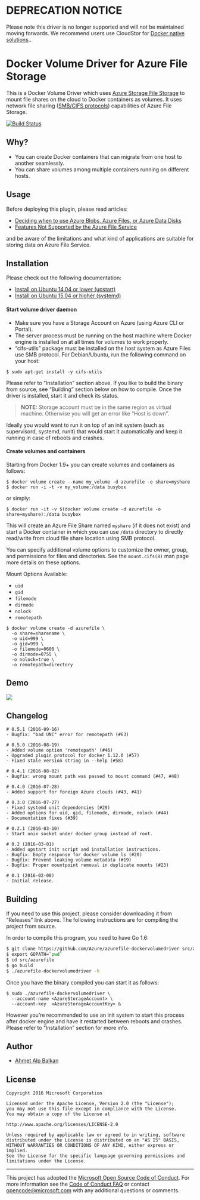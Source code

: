 # DEPRECATION NOTICE

Please note this driver is no longer supported and will not be
maintained moving forwards. We recommend users use CloudStor
for
[Docker native solutions](https://docs.docker.com/docker-for-azure/persistent-data-volumes/)..





# Docker Volume Driver for Azure File Storage

This is a Docker Volume Driver which uses [Azure Storage File Storage][afs]
to mount file shares on the cloud to Docker containers as volumes. It uses network
file sharing ([SMB/CIFS protocols][smb]) capabilities of Azure File Storage.

[![Build Status](https://travis-ci.org/Azure/azurefile-dockervolumedriver.svg?branch=master)](https://travis-ci.org/Azure/azurefile-dockervolumedriver)

## Why?

- You can create Docker containers that can migrate from one host to another seamlessly.
- You can share volumes among multiple containers running on different hosts.

## Usage

Before deploying this plugin, please read articles:

- [Deciding when to use Azure Blobs, Azure Files, or Azure Data Disks](https://msdn.microsoft.com/en-us/library/azure/mt617303.aspx)
- [Features Not Supported by the Azure File Service](https://msdn.microsoft.com/en-us/library/azure/dn744326.aspx)

and be aware of the limitations and what kind of applications are suitable for storing data on Azure File Service.

## Installation

Please check out the following documentation:

- [Install on Ubuntu 14.04 or lower (upstart)](contrib/init/upstart/README.md)
- [Install on Ubuntu 15.04 or higher (systemd)](contrib/init/systemd/README.md)

#### Start volume driver daemon

* Make sure you have a Storage Account on Azure (using Azure CLI or Portal).
* The server process must be running on the host machine where Docker engine is installed on
  at all times for volumes to work properly.
* “cifs-utils” package must be installed on the host system as Azure Files use SMB protocol.
  For Debian/Ubuntu, run the following command on your host:
```shell
$ sudo apt-get install -y cifs-utils
```

Please refer to “Installation” section above. If you like to build the binary from source,
see “Building” section below on how to compile. Once the driver is installed, start it and
check its status.

> **NOTE:** Storage account must be in the same region as virtual machine. Otherwise
> you will get an error like “Host is down”.

Ideally you would want to run it on top of an init system (such as supervisord, systemd,
runit) that would start it automatically and keep it running in case of reboots and crashes.

#### Create volumes and containers

Starting from Docker 1.9+ you can create volumes and containers as follows:

```shell
$ docker volume create --name my_volume -d azurefile -o share=myshare
$ docker run -i -t -v my_volume:/data busybox
```

or simply:

```shell
$ docker run -it -v $(docker volume create -d azurefile -o share=myshare):/data busybox
```

This will create an Azure File Share named `myshare` (if it does not exist)
and start a Docker container in which you can use `/data` directory to directly
read/write from cloud file share location using SMB protocol.

You can specify additional volume options to customize the owner, group, and permissions for files and directories. See the `mount.cifs(8)` man page more details on these options.

Mount Options Available:
* `uid`
* `gid`
* `filemode`
* `dirmode`
* `nolock`
* `remotepath`

```shell
$ docker volume create -d azurefile \
  -o share=sharename \
  -o uid=999 \
  -o gid=999 \
  -o filemode=0600 \
  -o dirmode=0755 \
  -o nolock=true \
  -o remotepath=directory
```

## Demo

![](http://cl.ly/image/2z1z1y030u3B/Image%202015-10-06%20at%203.18.39%20PM.gif)


## Changelog

```
# 0.5.1 (2016-09-16)
- Bugfix: "bad UNC" error for remotepath (#63)

# 0.5.0 (2016-08-19)
- Added volume option 'remotepath' (#46)
- Upgraded plugin protocol for docker 1.12.0 (#57)
- Fixed stale version string in --help (#58)

# 0.4.1 (2016-08-02)
- Bugfix: wrong mount path was passed to mount command (#47, #48)

# 0.4.0 (2016-07-28)
- Added support for foreign Azure clouds (#43, #41)

# 0.3.0 (2016-07-27)
- Fixed systemd unit dependencies (#29)
- Added options for uid, gid, filemode, dirmode, nolock (#44)
- Documentation fixes (#39)

# 0.2.1 (2016-03-10)
- Start unix socket under docker group instead of root.

# 0.2 (2016-03-01)
- Added upstart init script and installation instructions.
- Bugfix: Empty response for docker volume ls (#20)
- Bugfix: Prevent leaking volume metadata (#19)
- Bugfix: Proper mountpoint removal in duplicate mounts (#23)

# 0.1 (2016-02-08)
- Initial release.

```

## Building

If you need to use this project, please consider downloading it from “Releases”
link above. The following instructions are for compiling the project from source.

In order to compile this program, you need to have Go 1.6:

```sh
$ git clone https://github.com/Azure/azurefile-dockervolumedriver src/azurefile
$ export GOPATH=`pwd`
$ cd src/azurefile
$ go build
$ ./azurefile-dockervolumedriver -h
```

Once you have the binary compiled you can start it as follows:

```shell
$ sudo ./azurefile-dockervolumedriver \
  --account-name <AzureStorageAccount> \
  --account-key  <AzureStorageAccountKey> &
```

However you’re recommended to use an init system to start this process after
docker engine and have it restarted between reboots and crashes. Please refer to
“Installation” section for more info.

## Author

* [Ahmet Alp Balkan](https://github.com/ahmetalpbalkan)

## License

```
Copyright 2016 Microsoft Corporation

Licensed under the Apache License, Version 2.0 (the "License");
you may not use this file except in compliance with the License.
You may obtain a copy of the License at

http://www.apache.org/licenses/LICENSE-2.0

Unless required by applicable law or agreed to in writing, software
distributed under the License is distributed on an "AS IS" BASIS,
WITHOUT WARRANTIES OR CONDITIONS OF ANY KIND, either express or implied.
See the License for the specific language governing permissions and
limitations under the License.
```

[afs]: http://blogs.msdn.com/b/windowsazurestorage/archive/2014/05/12/introducing-microsoft-azure-file-service.aspx
[smb]: https://msdn.microsoft.com/en-us/library/windows/desktop/aa365233(v=vs.85).aspx


-----
This project has adopted the [Microsoft Open Source Code of Conduct](https://opensource.microsoft.com/codeofconduct/). For more information see the [Code of Conduct FAQ](https://opensource.microsoft.com/codeofconduct/faq/) or contact [opencode@microsoft.com](mailto:opencode@microsoft.com) with any additional questions or comments.
